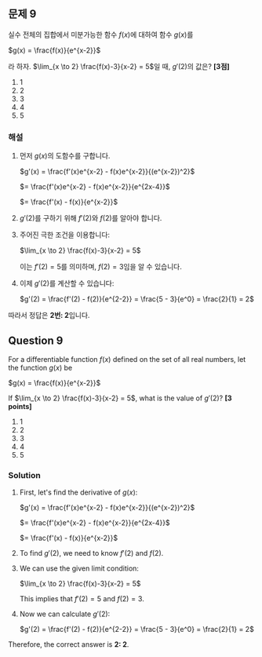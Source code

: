 

## 문제 9
실수 전체의 집합에서 미분가능한 함수 $f(x)$에 대하여 함수 $g(x)$를

$g(x) = \frac{f(x)}{e^{x-2}}$

라 하자. $\lim_{x \to 2} \frac{f(x)-3}{x-2} = 5$일 때, $g'(2)$의 값은? **[3점]**

1. 1
2. 2
3. 3
4. 4
5. 5

### 해설

1) 먼저 $g(x)$의 도함수를 구합니다.

   $g'(x) = \frac{f'(x)e^{x-2} - f(x)e^{x-2}}{(e^{x-2})^2}$
   
   $= \frac{f'(x)e^{x-2} - f(x)e^{x-2}}{e^{2x-4}}$
   
   $= \frac{f'(x) - f(x)}{e^{x-2}}$

2) $g'(2)$를 구하기 위해 $f'(2)$와 $f(2)$를 알아야 합니다.

3) 주어진 극한 조건을 이용합니다:
   
   $\lim_{x \to 2} \frac{f(x)-3}{x-2} = 5$

   이는 $f'(2) = 5$를 의미하며, $f(2) = 3$임을 알 수 있습니다.

4) 이제 $g'(2)$를 계산할 수 있습니다:

   $g'(2) = \frac{f'(2) - f(2)}{e^{2-2}} = \frac{5 - 3}{e^0} = \frac{2}{1} = 2$

따라서 정답은 **2번: 2**입니다.

## Question 9
For a differentiable function $f(x)$ defined on the set of all real numbers, let the function $g(x)$ be

$g(x) = \frac{f(x)}{e^{x-2}}$

If $\lim_{x \to 2} \frac{f(x)-3}{x-2} = 5$, what is the value of $g'(2)$? **[3 points]**

1. 1
2. 2
3. 3
4. 4
5. 5

### Solution

1) First, let's find the derivative of $g(x)$:

   $g'(x) = \frac{f'(x)e^{x-2} - f(x)e^{x-2}}{(e^{x-2})^2}$
   
   $= \frac{f'(x)e^{x-2} - f(x)e^{x-2}}{e^{2x-4}}$
   
   $= \frac{f'(x) - f(x)}{e^{x-2}}$

2) To find $g'(2)$, we need to know $f'(2)$ and $f(2)$.

3) We can use the given limit condition:
   
   $\lim_{x \to 2} \frac{f(x)-3}{x-2} = 5$

   This implies that $f'(2) = 5$ and $f(2) = 3$.

4) Now we can calculate $g'(2)$:

   $g'(2) = \frac{f'(2) - f(2)}{e^{2-2}} = \frac{5 - 3}{e^0} = \frac{2}{1} = 2$

Therefore, the correct answer is **2: 2**.